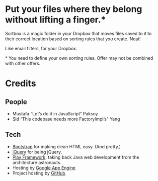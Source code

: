 # Put your files where they belong without lifting a finger.\*

Sortbox is a magic folder in your Dropbox that moves files saved to it to
their correct location based on sorting rules that *you* create. Neat!

Like email filters, for your Dropbox.

\* You need to define your own sorting rules. Offer may not be combined with other offers.

# Credits

## People

- Mustafa “Let’s do it in JavaScript” Paksoy
- Sid “This codebase needs more FactoryImpl’s” Yang

## Tech

- [Bootstrap][] for making clean HTML easy. (And pretty.)
- [jQuery][] for being jQuery.
- [Play Framework][play]: taking back Java web development from the architecture astronauts.
- Hosting by [Google App Engine][appengine]
- Project hosting by [GitHub][].

[jQuery]: http://jquery.com/
[Bootstrap]: http://documentcloud.github.com/underscore/
[play]: http://www.playframework.org
[GitHub]: https://github.com/mustpax/sortbox
[appengine]: http://appengine.google.com

